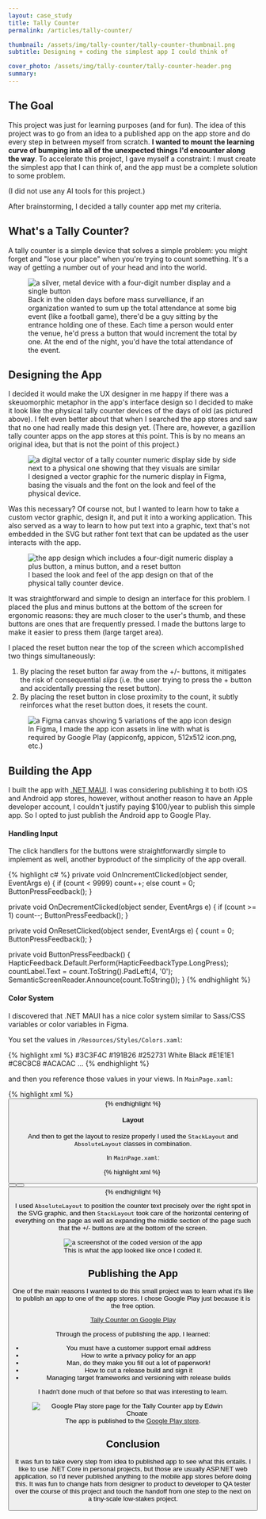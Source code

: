 ```yaml
---
layout: case_study
title: Tally Counter
permalink: /articles/tally-counter/

thumbnail: /assets/img/tally-counter/tally-counter-thumbnail.png
subtitle: Designing + coding the simplest app I could think of

cover_photo: /assets/img/tally-counter/tally-counter-header.png
summary: 
---
```


## The Goal

This project was just for learning purposes (and for fun). The idea of this project was to go from an idea to a published app on the app store and do every step in between myself from scratch. **I wanted to mount the learning curve of bumping into all of the unexpected things I'd encounter along the way**. To accelerate this project, I gave myself a constraint: I must create the simplest app that I can think of, and the app must be a complete solution to some problem.

(I did not use any AI tools for this project.)

After brainstorming, I decided a tally counter app met my criteria. 

## What's a Tally Counter?

A tally counter is a simple device that solves a simple problem: you might forget and "lose your place" when you're trying to count something. It's a way of getting a number out of your head and into the world.

<figure>
    <img alt="a silver, metal device with a four-digit number display and a single button" src="/assets/img/tally-counter/physical-device.png" />
    <figcaption>Back in the olden days before mass survelliance, if an organization wanted to sum up the total attendance at some big event (like a football game), there'd be a guy sitting by the entrance holding one of these. Each time a person would enter the venue, he'd press a button that would increment the total by one. At the end of the night, you'd have the total attendance of the event.</figcaption>
</figure>

## Designing the App

I decided it would make the UX designer in me happy if there was a skeuomorphic metaphor in the app's interface design so I decided to make it look like the physical tally counter devices of the days of old (as pictured above). I felt even better about that when I searched the app stores and saw that no one had really made this design yet. (There are, however, a gazillion tally counter apps on the app stores at this point. This is by no means an original idea, but that is not the point of this project.)

<figure>
    <img alt="a digital vector of a tally counter numeric display side by side next to a physical one showing that they visuals are similar" src="/assets/img/tally-counter/number-display-inspiration.png" />
    <figcaption>I designed a vector graphic for the numeric display in Figma, basing the visuals and the font on the look and feel of the physical device.</figcaption>
</figure>

Was this necessary? Of course not, but I wanted to learn how to take a custom vector graphic, design it, and put it into a working application. This also served as a way to learn to how put text into a graphic, text that's not embedded in the SVG but rather font text that can be updated as the user interacts with the app.

<figure>
    <img alt="the app design which includes a four-digit numeric display a plus button, a minus button, and a reset button" src="/assets/img/tally-counter/app-mockup.png" />
    <figcaption>I based the look and feel of the app design on that of the physical tally counter device.</figcaption>
</figure>

It was straightforward and simple to design an interface for this problem. I placed the plus and minus buttons at the bottom of the screen for ergonomic reasons: they are much closer to the user's thumb, and these buttons are ones that are frequently pressed. I made the buttons large to make it easier to press them (large target area).

I placed the reset button near the top of the screen which accomplished two things simultaneously:

1. By placing the reset button far away from the +/- buttons, it mitigates the risk of consequential _slips_ (i.e. the user trying to press the + button and accidentally pressing the reset button). 
2. By placing the reset button in close proximity to the count, it subtly reinforces what the reset button does, it resets the count.

<figure>
    <img alt="a Figma canvas showing 5 variations of the app icon design" src="/assets/img/tally-counter/app-icon-assets.png" />
    <figcaption>In Figma, I made the app icon assets in line with what is required by Google Play (appiconfg, appicon, 512x512 icon.png, etc.)</figcaption>
</figure>

## Building the App

I built the app with [.NET MAUI](https://dotnet.microsoft.com/en-us/apps/maui). I was considering publishing it to both iOS and Android app stores, however, without another reason to have an Apple developer account, I couldn't justify paying $100/year to publish this simple app. So I opted to just publish the Android app to Google Play.

#### Handling Input

The click handlers for the buttons were straightforwardly simple to implement as well, another byproduct of the simplicity of the app overall.

{% highlight c# %}
private void OnIncrementClicked(object sender, EventArgs e)
{
    if (count < 9999)
        count++;
    else
        count = 0;
    ButtonPressFeedback();
}

private void OnDecrementClicked(object sender, EventArgs e)
{
    if (count >= 1)
        count--;
    ButtonPressFeedback();
}

private void OnResetClicked(object sender, EventArgs e)
{
    count = 0;
    ButtonPressFeedback();
}

private void ButtonPressFeedback()
{
    HapticFeedback.Default.Perform(HapticFeedbackType.LongPress);
    countLabel.Text = count.ToString().PadLeft(4, '0');
    SemanticScreenReader.Announce(count.ToString());
}
{% endhighlight %}

#### Color System

I discovered that .NET MAUI has a nice color system similar to Sass/CSS variables or color variables in Figma. 

You set the values in `/Resources/Styles/Colors.xaml`:

{% highlight xml %}
<Color x:Key="Primary">#3C3F4C</Color>
<Color x:Key="Secondary">#191B26</Color>
<Color x:Key="Tertiary">#252731</Color>
<Color x:Key="White">White</Color>
<Color x:Key="Black">Black</Color>
<Color x:Key="Gray100">#E1E1E1</Color>
<Color x:Key="Gray200">#C8C8C8</Color>
<Color x:Key="Gray300">#ACACAC</Color>
...
{% endhighlight %}

and then you reference those values in your views. In `MainPage.xaml`:

{% highlight xml %}
<Button x:Name="resetBtn" 
    Text="Reset"
    TextColor="{StaticResource Gray600}"
    BackgroundColor="{StaticResource Gray100}"
    BorderColor="{StaticResource Gray300}" />
{% endhighlight %}

#### Layout

And then to get the layout to resize properly I used the `StackLayout` and `AbsoluteLayout` classes in combination. 

In `MainPage.xaml`:

{% highlight xml %}
    <StackLayout Padding="30, 90, 30, 60" Spacing="35">
        <StackLayout HorizontalOptions="Center">
            <AbsoluteLayout>
                <Label x:Name="countLabel"
                        Text="0000"
                        AbsoluteLayout.LayoutBounds="74, 36"
                        ZIndex="1"
                        HorizontalTextAlignment="Center" />
                <Image ZIndex="0" Source="frame.png" />
            </AbsoluteLayout>
        </StackLayout>
        <Button x:Name="resetBtn" 
                Text="Reset"
                WidthRequest="260"
                HeightRequest="60" />
        <StackLayout VerticalOptions="FillAndExpand"></StackLayout>
        <StackLayout Spacing="20">
            <Button x:Name="incrementBtn"
                Text="+"
                WidthRequest="260"
                HeightRequest="100" />
            <Button x:Name="decrementBtn"
                Text="–"
                WidthRequest="260"
                HeightRequest="100" />
        </StackLayout>
    </StackLayout>
{% endhighlight %}

I used `AbsoluteLayout` to position the counter text precisely over the right spot in the SVG graphic, and then `StackLayout` took care of the horizontal centering of everything on the page as well as expanding the middle section of the page such that the +/- buttons are at the bottom of the screen.

<figure>
    <img alt="a screenshot of the coded version of the app" src="/assets/img/tally-counter/built-app.png" />
    <figcaption>This is what the app looked like once I coded it.</figcaption>
</figure>

## Publishing the App

One of the main reasons I wanted to do this small project was to learn what it's like to publish an app to one of the app stores. I chose Google Play just because it is the free option. 

[Tally Counter on Google Play](https://play.google.com/store/apps/details?id=com.edwinchoate.tallycounter)

Through the process of publishing the app, I learned: 

* You must have a customer support email address
* How to write a privacy policy for an app
* Man, do they make you fill out a lot of paperwork!
* How to cut a release build and sign it 
* Managing target frameworks and versioning with release builds

I hadn't done much of that before so that was interesting to learn.

<figure>
    <img alt="Google Play store page for the Tally Counter app by Edwin Choate" src="/assets/img/tally-counter/app-store-page.png" />
    <figcaption>The app is published to the <a href="https://play.google.com/store/apps/details?id=com.edwinchoate.tallycounter">Google Play store</a>.</figcaption>
</figure>

## Conclusion

It was fun to take every step from idea to published app to see what this entails. I like to use .NET Core in personal projects, but those are usually ASP.NET web application, so I'd never published anything to the mobile app stores before doing this. It was fun to change hats from designer to product to developer to QA tester over the course of this project and touch the handoff from one step to the next on a tiny-scale low-stakes project.
